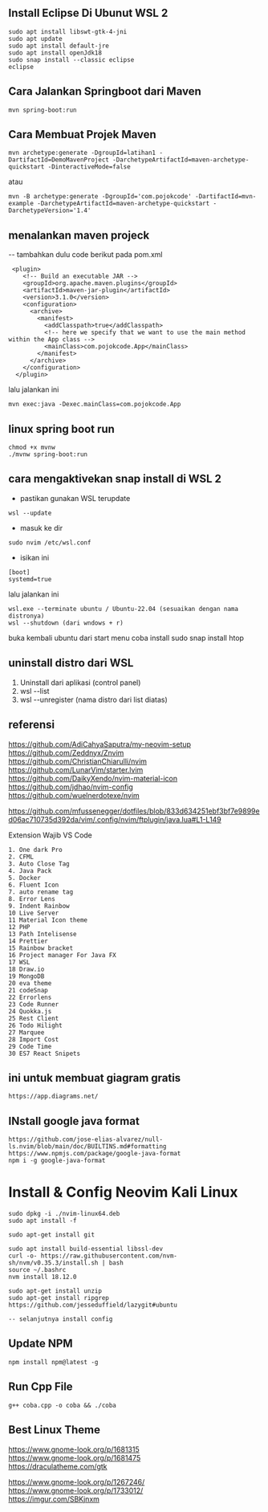 ## Install Eclipse Di Ubunut WSL 2
```
sudo apt install libswt-gtk-4-jni
sudo apt update
sudo apt install default-jre
sudo apt install openJdk18
sudo snap install --classic eclipse
eclipse
```

## Cara Jalankan Springboot dari Maven
```
mvn spring-boot:run
```
## Cara Membuat Projek Maven
```
mvn archetype:generate -DgroupId=latihan1 -DartifactId=DemoMavenProject -DarchetypeArtifactId=maven-archetype-quickstart -DinteractiveMode=false
```
atau 
```
mvn -B archetype:generate -DgroupId='com.pojokcode' -DartifactId=mvn-example -DarchetypeArtifactId=maven-archetype-quickstart -DarchetypeVersion='1.4'
```

## menalankan maven projeck
-- tambahkan dulu code berikut pada pom.xml
```
 <plugin>
    <!-- Build an executable JAR -->
    <groupId>org.apache.maven.plugins</groupId>
    <artifactId>maven-jar-plugin</artifactId>
    <version>3.1.0</version>
    <configuration>
      <archive>
        <manifest>
          <addClasspath>true</addClasspath>
          <!-- here we specify that we want to use the main method within the App class -->
          <mainClass>com.pojokcode.App</mainClass>
        </manifest>
      </archive>
    </configuration>
  </plugin>
```
lalu jalankan ini
```
mvn exec:java -Dexec.mainClass=com.pojokcode.App
```

## linux spring boot run 
```
chmod +x mvnw
./mvnw spring-boot:run
```

## cara mengaktivekan snap install di WSL 2
- pastikan gunakan WSL terupdate
```
wsl --update
```
- masuk ke dir
```
sudo nvim /etc/wsl.conf
```
- isikan ini
```
[boot]
systemd=true
```
lalu jalankan ini
```
wsl.exe --terminate ubuntu / Ubuntu-22.04 (sesuaikan dengan nama distronya)
wsl --shutdown (dari wndows + r)
```

buka kembali ubuntu dari start menu
coba install sudo snap install htop

## uninstall distro dari WSL
1. Uninstall dari aplikasi (control panel)
2. wsl --list
3. wsl --unregister (nama distro dari list diatas)

## referensi
https://github.com/AdiCahyaSaputra/my-neovim-setup  <br>
https://github.com/Zeddnyx/Znvim  <br>
https://github.com/ChristianChiarulli/nvim  <br>
https://github.com/LunarVim/starter.lvim <br>
https://github.com/DaikyXendo/nvim-material-icon<br>
https://github.com/jdhao/nvim-config <br>
https://github.com/wuelnerdotexe/nvim <br>

https://github.com/mfussenegger/dotfiles/blob/833d634251ebf3bf7e9899ed06ac710735d392da/vim/.config/nvim/ftplugin/java.lua#L1-L149


Extension Wajib VS Code
```
1. One dark Pro
2. CFML
3. Auto Close Tag
4. Java Pack
5. Docker 
6. Fluent Icon
7. auto rename tag
8. Error Lens
9. Indent Rainbow
10 Live Server
11 Material Icon theme
12 PHP
13 Path Intelisense
14 Prettier
15 Rainbow bracket
16 Project manager For Java FX
17 WSL
18 Draw.io
19 MongoDB
20 eva theme
21 codeSnap
22 Errorlens
23 Code Runner
24 Quokka.js
25 Rest Client
26 Todo Hilight
27 Marquee
28 Import Cost
29 Code Time
30 ES7 React Snipets
```
## ini untuk membuat giagram gratis
```
https://app.diagrams.net/
```
## INstall google java format 
```
https://github.com/jose-elias-alvarez/null-ls.nvim/blob/main/doc/BUILTINS.md#formatting
https://www.npmjs.com/package/google-java-format
npm i -g google-java-format
```

# Install & Config Neovim Kali Linux
```
sudo dpkg -i ./nvim-linux64.deb
sudo apt install -f

sudo apt-get install git 

sudo apt install build-essential libssl-dev
curl -o- https://raw.githubusercontent.com/nvm-sh/nvm/v0.35.3/install.sh | bash
source ~/.bashrc
nvm install 18.12.0

sudo apt-get install unzip
sudo apt-get install ripgrep
https://github.com/jesseduffield/lazygit#ubuntu

-- selanjutnya install config
```
## Update NPM
```
npm install npm@latest -g
```
## Run Cpp File 
```
g++ coba.cpp -o coba && ./coba
```
## Best Linux Theme
https://www.gnome-look.org/p/1681315  <br>
https://www.gnome-look.org/p/1681475  <br>
https://draculatheme.com/gtk  <br>

https://www.gnome-look.org/p/1267246/ <br>
https://www.gnome-look.org/p/1733012/ <br>
https://imgur.com/SBKjnxm


